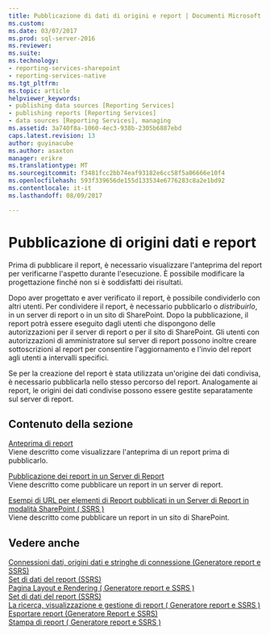 ```yaml
---
title: Pubblicazione di dati di origini e report | Documenti Microsoft
ms.custom: 
ms.date: 03/07/2017
ms.prod: sql-server-2016
ms.reviewer: 
ms.suite: 
ms.technology:
- reporting-services-sharepoint
- reporting-services-native
ms.tgt_pltfrm: 
ms.topic: article
helpviewer_keywords:
- publishing data sources [Reporting Services]
- publishing reports [Reporting Services]
- data sources [Reporting Services], managing
ms.assetid: 3a740f8a-1060-4ec3-938b-2305b6887ebd
caps.latest.revision: 13
author: guyinacube
ms.author: asaxton
manager: erikre
ms.translationtype: MT
ms.sourcegitcommit: f3481fcc2bb74eaf93182e6cc58f5a06666e10f4
ms.openlocfilehash: 593f339656de155d133534e6776283c8a2e1bd92
ms.contentlocale: it-it
ms.lasthandoff: 08/09/2017

---
```

# <a name="publishing-data-sources-and-reports"></a>Pubblicazione di origini dati e report
  Prima di pubblicare il report, è necessario visualizzare l'anteprima del report per verificarne l'aspetto durante l'esecuzione. È possibile modificare la progettazione finché non si è soddisfatti dei risultati.  
  
 Dopo aver progettato e aver verificato il report, è possibile condividerlo con altri utenti. Per condividere il report, è necessario pubblicarlo o *distribuirlo*, in un server di report o in un sito di SharePoint. Dopo la pubblicazione, il report potrà essere eseguito dagli utenti che dispongono delle autorizzazioni per il server di report o per il sito di SharePoint. Gli utenti con autorizzazioni di amministratore sul server di report possono inoltre creare sottoscrizioni al report per consentire l'aggiornamento e l'invio del report agli utenti a intervalli specifici.  
  
 Se per la creazione del report è stata utilizzata un'origine dei dati condivisa, è necessario pubblicarla nello stesso percorso del report. Analogamente ai report, le origini dei dati condivise possono essere gestite separatamente sul server di report.  
  
## <a name="in-this-section"></a>Contenuto della sezione  
 [Anteprima di report](../../reporting-services/reports/previewing-reports.md)  
 Viene descritto come visualizzare l'anteprima di un report prima di pubblicarlo.  
  
 [Pubblicazione dei report in un Server di Report](../../reporting-services/reports/publishing-reports-to-a-report-server.md)  
 Viene descritto come pubblicare un report in un server di report.  
  
 [Esempi di URL per elementi di Report pubblicati in un Server di Report in modalità SharePoint &#40; SSRS &#41;](../../reporting-services/tools/url-examples-for-items-on-a-report-server-sharepoint-mode.md)  
 Viene descritto come pubblicare un report in un sito di SharePoint.  
  
## <a name="see-also"></a>Vedere anche  
 [Connessioni dati, origini dati e stringhe di connessione &#40;Generatore report e SSRS&#41;](../../reporting-services/report-data/data-connections-data-sources-and-connection-strings-report-builder-and-ssrs.md)   
 [Set di dati del report &#40;SSRS&#41;](../../reporting-services/report-data/report-datasets-ssrs.md)   
 [Pagina Layout e Rendering &#40; Generatore report e SSRS &#41;](../../reporting-services/report-design/page-layout-and-rendering-report-builder-and-ssrs.md)   
 [Set di dati del report &#40;SSRS&#41;](../../reporting-services/report-data/report-datasets-ssrs.md)   
 [La ricerca, visualizzazione e gestione di report &#40; Generatore report e SSRS &#41;](../../reporting-services/report-builder/finding-viewing-and-managing-reports-report-builder-and-ssrs.md)   
 [Esportare report &#40;Generatore Report e SSRS&#41;](../../reporting-services/report-builder/export-reports-report-builder-and-ssrs.md)   
 [Stampa di report &#40; Generatore report e SSRS &#41;](../../reporting-services/report-builder/print-reports-report-builder-and-ssrs.md)  
  
  
